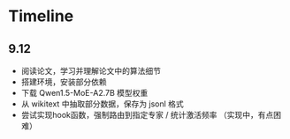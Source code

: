 # Timeline
## 9.12
- 阅读论文，学习并理解论文中的算法细节
- 搭建环境，安装部分依赖
- 下载 Qwen1.5-MoE-A2.7B 模型权重
- 从 wikitext 中抽取部分数据，保存为 jsonl 格式
- 尝试实现hook函数，强制路由到指定专家 / 统计激活频率 （实现中，有点困难）
  